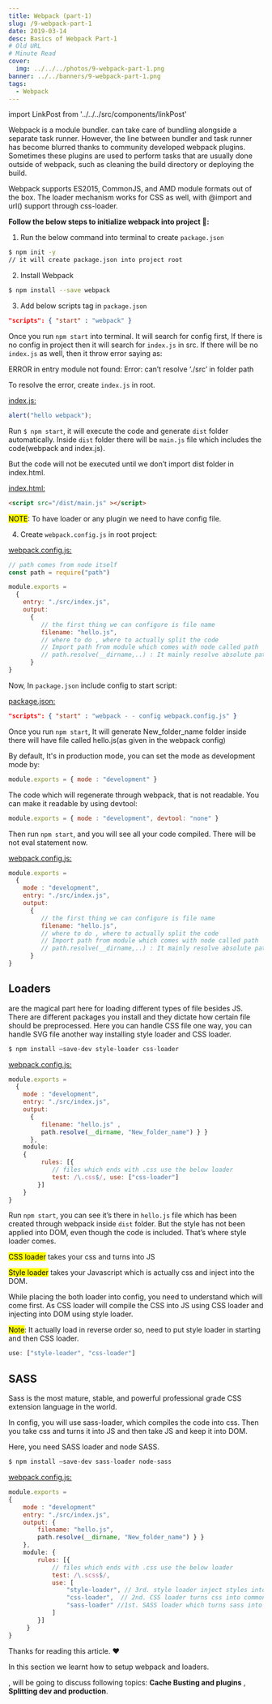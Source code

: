 ```yaml
---
title: Webpack (part-1)
slug: /9-webpack-part-1
date: 2019-03-14
desc: Basics of Webpack Part-1
# Old URL
# Minute Read
cover:
  img: ../../../photos/9-webpack-part-1.png
banner: ../../banners/9-webpack-part-1.png
tags:
  - Webpack
---
```


import LinkPost from '../../../src/components/linkPost'

<p><span class='first-letter'>W</span>ebpack is a module bundler. <LinkPost href='https://webpack.js.org/' name='Webpack '/> can take care of bundling alongside a separate task runner. However, the line between bundler and task runner has become blurred thanks to community developed webpack plugins. Sometimes these plugins are used to perform tasks that are usually done outside of webpack, such as cleaning the build directory or deploying the build.</p>

Webpack supports ES2015, CommonJS, and AMD module formats out of the box. The loader mechanism works for CSS as well, with @import and url() support through css-loader.

**Follow the below steps to initialize webpack into project 🧐:**

1. Run the below command into terminal to create `package.json`

```sh
$ npm init -y
// it will create package.json into project root
```

2. Install Webpack

```sh
$ npm install --save webpack
```

3. Add below scripts tag in `package.json`

```json
"scripts": { "start" : "webpack" }
```
Once you run `npm start` into terminal. It will search for config first, If there is no config in project then it will search for `index.js` in src. If there will be no `index.js` as well, then it throw error saying as:

<p class='error'>ERROR in entry module not found: Error: can’t resolve ‘./src’ in folder path</p>

To resolve the <span class='error'>error</span>, create `index.js` in root.

<u>index.js:</u>

```js
alert("hello webpack");
```

Run `$ npm start`, it will execute the code and generate `dist` folder automatically. Inside `dist` folder there will be `main.js` file which includes the code(webpack and index.js).

But the code will not be executed until we don’t import dist folder in index.html.

<u>index.html:</u>

```html
<script src="/dist/main.js" ></script>
```

<p><mark>NOTE</mark>: To have loader or any plugin we need to have config file.</p>

4. Create `webpack.config.js` in root project:

<u>webpack.config.js:</u>

```js
// path comes from node itself
const path = require("path")

module.exports = 
  { 
    entry: "./src/index.js",
    output: 
      { 
         // the first thing we can configure is file name
         filename: "hello.js", 
         // where to do , where to actually split the code 
         // Import path from module which comes with node called path 
         // path.resolve(__dirname,..) : It mainly resolve absolute path to the New_folder_name   directory. Wherever the current directory is. e.x. in my lappy: /Users/Projects/ Work/webpack-work // "dist" name of the folder where we want to code be going path: path.resolve(__dirname, "New_folder_name") } }
      }
}
```

Now, In `package.json` include config to start script:

<u>package.json:</u>

```json
"scripts": { "start" : "webpack - - config webpack.config.js" }
```

Once you run `npm start`, It will generate New_folder_name folder inside there will have file called hello.js(as given in the webpack config)

By default, It's in production mode, you can set the mode as development mode by:

```js
module.exports = { mode : "development" }
```

The code which will regenerate through webpack, that is not readable. You can make it readable by using devtool:

```js
module.exports = { mode : "development", devtool: "none" }
```

Then run `npm start`, and you will see all your code compiled. There will be not eval statement now.

<u>webpack.config.js:</u>

```js
module.exports = 
  { 
    mode : "development",
    entry: "./src/index.js",
    output: 
      { 
         // the first thing we can configure is file name
         filename: "hello.js", 
         // where to do , where to actually split the code 
         // Import path from module which comes with node called path 
         // path.resolve(__dirname,..) : It mainly resolve absolute path to the New_folder_name   directory. Wherever the current directory is. e.x. in my lappy: /Users/Projects/ Work/webpack-work // "dist" name of the folder where we want to code be going path: path.resolve(__dirname, "New_folder_name") } }
      }
}
```

## Loaders 

<LinkPost href='https://webpack.js.org/loaders/' name='Loaders' /> are the magical part here for loading different types of file besides JS. There are different packages you install and they dictate how certain file should be preprocessed. Here you can handle CSS file one way, you can handle SVG file another way installing style loader and CSS loader.

```sh
$ npm install —save-dev style-loader css-loader
```

<u>webpack.config.js:</u>

```js
module.exports = 
  { 
    mode : "development",
    entry: "./src/index.js",
    output: 
      { 
         filename: "hello.js" ,
         path.resolve(__dirname, "New_folder_name") } }
      },
    module: 
    { 
         rules: [{ 
            // files which ends with .css use the below loader 
            test: /\.css$/, use: ["css-loader"] 
        }]
    }
}
```

Run `npm start`, you can see it’s there in `hello.js` file which has been created through webpack inside `dist` folder. But the style has not been applied into DOM, even though the code is included. That’s where style loader comes.

<mark>CSS loader</mark> takes your css and turns into JS

<mark>Style loader</mark> takes your Javascript which is actually css and inject into the DOM.

While placing the both loader into config, you need to understand which will come first. As CSS loader will compile the CSS into JS using CSS loader and injecting into DOM using style loader.

<mark>Note</mark>: It actually load in reverse order so, need to put style loader in starting and then CSS loader.

```js
use: ["style-loader", "css-loader"]
```

## SASS
Sass is the most mature, stable, and powerful professional grade CSS extension language in the world.

In config, you will use sass-loader, which compiles the code into css. Then you take css and turns it into JS and then take JS and keep it into DOM.

Here, you need SASS loader and node SASS.

```sh
$ npm install —save-dev sass-loader node-sass
```

<u>webpack.config.js:</u>

```js
module.exports = 
{ 
    mode : "development"
    entry: "./src/index.js",
    output: { 
        filename: "hello.js", 
        path.resolve(__dirname, "New_folder_name") } }
    },
    module: { 
        rules: [{ 
            // files which ends with .css use the below loader 
            test: /\.scss$/,
            use: [
                "style-loader", // 3rd. style loader inject styles into DOM
                "css-loader",  // 2nd. CSS loader turns css into common JS
                "sass-loader" //1st. SASS loader which turns sass into CSS
            ]
        }]
     }
}
```

Thanks for reading this article. ♥️

In this section we learnt how to setup webpack and loaders.

<p><LinkPost href='/10-webpack-part-2' name='Next article' />, will be going to discuss following topics: <b>Cache Busting and plugins</b> , <b>Splitting dev and production</b>.</p>


